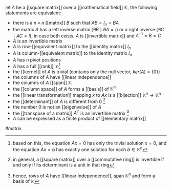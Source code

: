 let $A$ be a [[square matrix]] over a [[mathematical field]] $\mathbb{K}$, the following statements are equivalent:
- there is a $n\times n$ [[matrix]] $B$ such that $AB=I_n=BA$
- the matrix $A$ has a left inverse matrix ($\exists B \mid BA = I$) or a right inverse ($\exists C \mid AC = I$), in case both exists, $A$ is [[invertible matrix]] and $A^{-1} = B = C$
- $A$ is an invertible matrix
- $A$ is row-[[equivalent matrix]] to the [[identity matrix]] $I_n$
- $A$ is column-[[equivalent matrix]] to the identity matrix $I_n$
- $A$ has $n$ pivot positions
- $A$ has a full [[rank]], $n$[^1]
- the [[kernel]] of $A$ is trivial (contains only the  null vector, $ker(A) = \{0\}$) 
- the columns of $A$ have [[linear independence]]
- the columns of $A$ [[span]] $\mathbb{K}$
- the [[column space]] of $A$ forms a [[basis]] of $\mathbb{K}^n$
- the [[linear transformation]] mapping $x$ to $Ax$ is a [[bijection]] $\mathbb{K}^n\rightarrow \mathbb{K}^n$
- the [[determinant]] of $A$ is different from $0$ [^2]
- the number $0$ is not an [[eigenvalue]] of $A$
- the [[transpose of a matrix]] $A^T$ is an invertible matrix [^3]
- $A$ can be expressed as a finite product of [[elementary matrix]]

[^1]:based on this, the equation $Ax = 0$ has only the trivial solution $x=0$, and the equation $Ax=b$ has exactly one solution for each $b\in \mathbb{K}^n$ 
[^2]: in general, a [[square matrix]] over a [[commutative ring]] is invertible if and only if its determinant is a unit in that ring
[^3]: hence, rows of $A$ have [[linear independence]], span $\mathbb{K}^n$ and form a basis of $\mathbb{K}$

#matrix 
